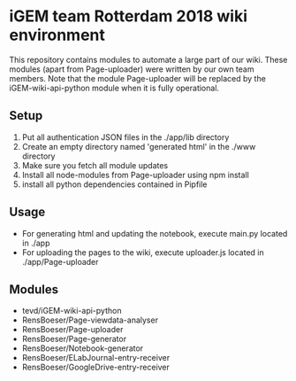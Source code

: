 # iGEM team Rotterdam 2018 wiki environment
This repository contains modules to automate a large part of our wiki.
These modules (apart from Page-uploader) were written by our own team members.
Note that the module Page-uploader will be replaced by the iGEM-wiki-api-python module when it is fully operational.
## Setup
1. Put all authentication JSON files in the ./app/lib directory
2. Create an empty directory named 'generated html' in the ./www directory
3. Make sure you fetch all module updates
4. Install all node-modules from Page-uploader using npm install
5. install all python dependencies contained in Pipfile
## Usage
* For generating html and updating the notebook, execute main.py located in ./app
* For uploading the pages to the wiki, execute uploader.js located in ./app/Page-uploader
## Modules
* tevd/iGEM-wiki-api-python
* RensBoeser/Page-viewdata-analyser
* RensBoeser/Page-uploader
* RensBoeser/Page-generator
* RensBoeser/Notebook-generator
* RensBoeser/ELabJournal-entry-receiver
* RensBoeser/GoogleDrive-entry-receiver
